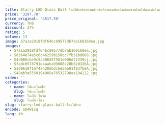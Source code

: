 ```yaml
---
title: Starry LED Glass Ball โคมไฟระย้าเพดานสําหรับห้องนอนห้องนั่งเล่นแขวนโคมไฟตกแต่งบ้านในร่ม Star Modern Decor
price: '3297.78'
price_original: '4517.50'
currency: THB
discount: 27%
rating: 5
volume: 13
image: S7a1a2918fdf64bc89577db7ab160160ea.jpg
images:
  - S7a1a2918fdf64bc89577db7ab160160ea.jpg
  - Sd364e74a5c6c46259b150cc7fb31bd688.jpg
  - S4d086cbe9c5a486887581e006d22239cj.jpg
  - Sfadc0578791e4aaba99808c28b82d326A.jpg
  - S1d9618f1af4a4288bdcbe5aa91f83fbeA.jpg
  - S48ab3a5560194988a76532798aa194122.jpg
video: ''
categories:
  - name: ไฟและโคมไฟ
    slug: ไฟและโคมไฟ
  - name: โคมไฟ ในร่ม
    slug: โคมไฟ-ในร
slug: starry-led-glass-ball-โคมไฟระย
encode: oD4WISq
lang: th
---
```

  